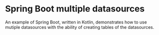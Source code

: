 # Spring Boot multiple datasources

An example of Spring Boot, written in Kotlin, demonstrates how to use mutiple datasources with the ability of creating tables of the datasources.
